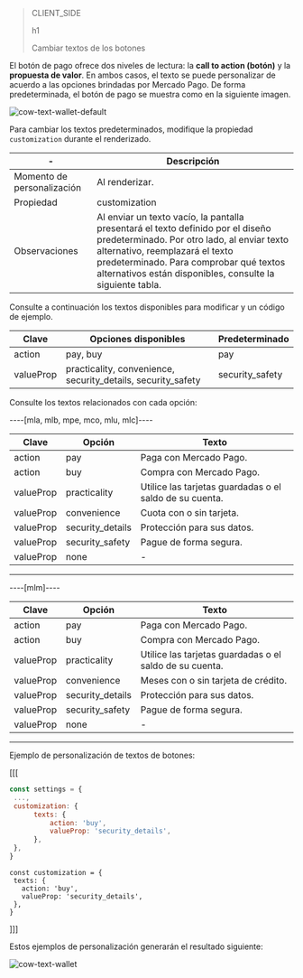 > CLIENT_SIDE
>
> h1
>
> Cambiar textos de los botones

El botón de pago ofrece dos niveles de lectura: la **call to action (botón)** y la **propuesta de valor**. En ambos casos, el texto se puede personalizar de acuerdo a las opciones brindadas por Mercado Pago. De forma predeterminada, el botón de pago se muestra como en la siguiente imagen.

![cow-text-wallet-default](cow/cow-text-wallet-default.es.png)

Para cambiar los textos predeterminados, modifique la propiedad `customization` durante el renderizado.

| - | Descripción |
| --- |--- | 
| Momento de personalización | Al renderizar. |
| Propiedad | customization |
| Observaciones | Al enviar un texto vacío, la pantalla presentará el texto definido por el diseño predeterminado. Por otro lado, al enviar texto alternativo, reemplazará el texto predeterminado. Para comprobar qué textos alternativos están disponibles, consulte la siguiente tabla. |

Consulte a continuación los textos disponibles para modificar y un código de ejemplo.

| Clave | Opciones disponibles | Predeterminado |
| --- |--- | --- | 
| action | pay, buy | pay |
| valueProp | practicality, convenience, security_details, security_safety | security_safety |

Consulte los textos relacionados con cada opción:

----[mla, mlb, mpe, mco, mlu, mlc]----

| Clave | Opción | Texto |
| --- |--- | --- | 
| action | pay | Paga con Mercado Pago. |
| action | buy | Compra con Mercado Pago. |
| valueProp | practicality| Utilice las tarjetas guardadas o el saldo de su cuenta. |
| valueProp | convenience | Cuota con o sin tarjeta.|
| valueProp | security_details | Protección para sus datos.  |
| valueProp | security_safety| Pague de forma segura.|
| valueProp | none | - |

------------
----[mlm]----

| Clave | Opción | Texto |
| --- |--- | --- | 
| action | pay | Paga con Mercado Pago. |
| action | buy | Compra con Mercado Pago. |
| valueProp | practicality| Utilice las tarjetas guardadas o el saldo de su cuenta. |
| valueProp | convenience | Meses con o sin tarjeta de crédito.|
| valueProp | security_details | Protección para sus datos.  |
| valueProp | security_safety| Pague de forma segura.|
| valueProp | none | - |

------------

Ejemplo de personalización de textos de botones:

[[[
```Javascript
const settings = {
 ...,
 customization: {
      texts: {
          action: 'buy',
          valueProp: 'security_details',
      },
 },
}
```
```react-jsx
const customization = {
 texts: {
   action: 'buy',
   valueProp: 'security_details',
 },
}
```
]]]

Estos ejemplos de personalización generarán el resultado siguiente:

![cow-text-wallet](cow/cow-text-wallet.es.png)